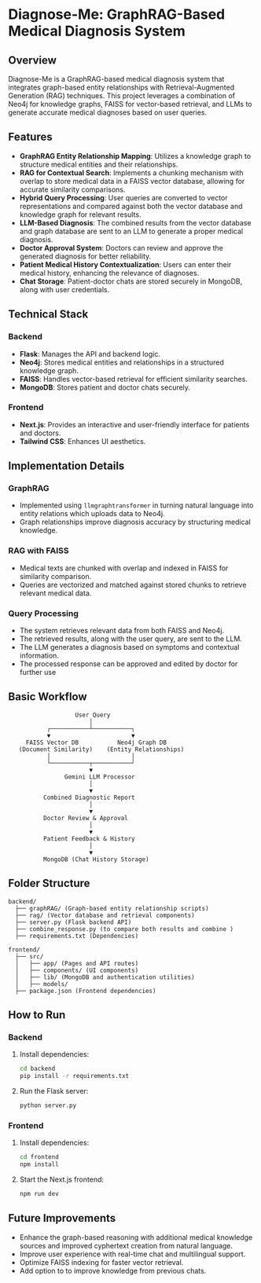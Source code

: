 # Diagnose-Me: GraphRAG-Based Medical Diagnosis System

## Overview
Diagnose-Me is a GraphRAG-based medical diagnosis system that integrates graph-based entity relationships with Retrieval-Augmented Generation (RAG) techniques. This project leverages a combination of Neo4j for knowledge graphs, FAISS for vector-based retrieval, and LLMs to generate accurate medical diagnoses based on user queries.

## Features
- **GraphRAG Entity Relationship Mapping**: Utilizes a knowledge graph to structure medical entities and their relationships.
- **RAG for Contextual Search**: Implements a chunking mechanism with overlap to store medical data in a FAISS vector database, allowing for accurate similarity comparisons.
- **Hybrid Query Processing**: User queries are converted to vector representations and compared against both the vector database and knowledge graph for relevant results.
- **LLM-Based Diagnosis**: The combined results from the vector database and graph database are sent to an LLM to generate a proper medical diagnosis.
- **Doctor Approval System**: Doctors can review and approve the generated diagnosis for better reliability.
- **Patient Medical History Contextualization**: Users can enter their medical history, enhancing the relevance of diagnoses.
- **Chat Storage**: Patient-doctor chats are stored securely in MongoDB, along with user credentials.

## Technical Stack
### Backend
- **Flask**: Manages the API and backend logic.
- **Neo4j**: Stores medical entities and relationships in a structured knowledge graph.
- **FAISS**: Handles vector-based retrieval for efficient similarity searches.
- **MongoDB**: Stores patient and doctor chats securely.

### Frontend
- **Next.js**: Provides an interactive and user-friendly interface for patients and doctors.
- **Tailwind CSS**: Enhances UI aesthetics.

## Implementation Details
### GraphRAG
- Implemented using `llmgraphtransformer` in turning natural language into entity relations which uploads data to Neo4j.
- Graph relationships improve diagnosis accuracy by structuring medical knowledge.

### RAG with FAISS
- Medical texts are chunked with overlap and indexed in FAISS for similarity comparison.
- Queries are vectorized and matched against stored chunks to retrieve relevant medical data.

### Query Processing
- The system retrieves relevant data from both FAISS and Neo4j.
- The retrieved results, along with the user query, are sent to the LLM.
- The LLM generates a diagnosis based on symptoms and contextual information.
- The processed response can be approved and edited by doctor for further use

## Basic Workflow
```
                   User Query
                       │
           ┌───────────┴───────────┐
           ▼                       ▼
     FAISS Vector DB           Neo4j Graph DB
   (Document Similarity)    (Entity Relationships)
           │                       │
           └───────────┬───────────┘
                       ▼
                Gemini LLM Processor
                       │
                       ▼
          Combined Diagnostic Report
                       │
                       ▼
          Doctor Review & Approval
                       │
                       ▼
          Patient Feedback & History
                       │
                       ▼
          MongoDB (Chat History Storage)
```

## Folder Structure
```
backend/
  ├── graphRAG/ (Graph-based entity relationship scripts)
  ├── rag/ (Vector database and retrieval components)
  ├── server.py (Flask backend API)
  ├── combine_response.py (to compare both results and combine )
  ├── requirements.txt (Dependencies)

frontend/
  ├── src/
  │   ├── app/ (Pages and API routes)
  │   ├── components/ (UI components)
  │   ├── lib/ (MongoDB and authentication utilities)
  │   ├── models/
  ├── package.json (Frontend dependencies)
```

## How to Run
### Backend
1. Install dependencies:
   ```bash
   cd backend
   pip install -r requirements.txt
   ```
2. Run the Flask server:
   ```bash
   python server.py
   ```

### Frontend
1. Install dependencies:
   ```bash
   cd frontend
   npm install
   ```
2. Start the Next.js frontend:
   ```bash
   npm run dev
   ```

## Future Improvements
- Enhance the graph-based reasoning with additional medical knowledge sources and improved cyphertext creation from natural language.
- Improve user experience with real-time chat and multilingual support.
- Optimize FAISS indexing for faster vector retrieval.
- Add option to to improve knowledge from previous chats.

